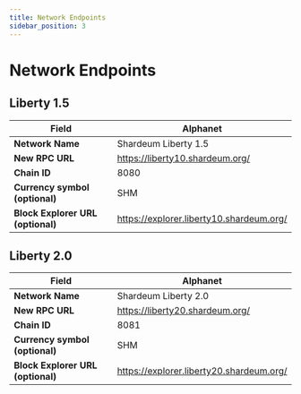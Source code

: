 ```yaml
---
title: Network Endpoints
sidebar_position: 3
---
```


# Network Endpoints

## Liberty 1.5

| **Field**                         	| **Alphanet**               	
|-----------------------------------	|----------------------------
| **Network Name**                  	| Shardeum Liberty 1.5      	
| **New RPC URL**                   	| https://liberty10.shardeum.org/                   
| **Chain ID**                      	| 8080                        	
| **Currency symbol (optional)**    	| SHM                       	
| **Block Explorer URL (optional)** 	| https://explorer.liberty10.shardeum.org/

## Liberty 2.0

| **Field**                         	| **Alphanet**               	
|-----------------------------------	|----------------------------
| **Network Name**                  	| Shardeum Liberty 2.0       	
| **New RPC URL**                   	| https://liberty20.shardeum.org/                     
| **Chain ID**                      	| 8081                        	
| **Currency symbol (optional)**    	| SHM                       	
| **Block Explorer URL (optional)** 	| https://explorer.liberty20.shardeum.org/

